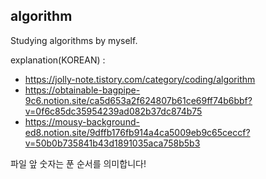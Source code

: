 ## algorithm
Studying algorithms by myself.

explanation(KOREAN) : 
- https://jolly-note.tistory.com/category/coding/algorithm
- https://obtainable-bagpipe-9c6.notion.site/ca5d653a2f624807b61ce69ff74b6bbf?v=0f6c85dc35954239ad082b37dc874b75
- https://mousy-background-ed8.notion.site/9dffb176fb914a4ca5009eb9c65ceccf?v=50b0b735841b43d1891035aca758b5b3

파일 앞 숫자는 푼 순서를 의미합니다!

